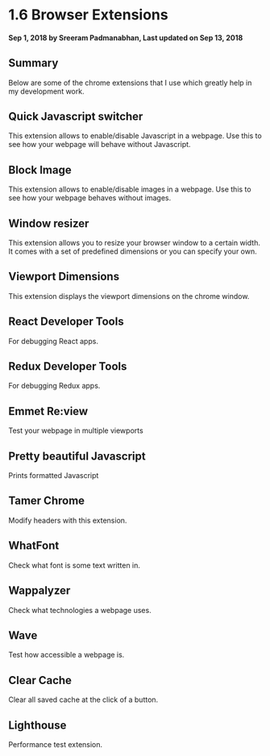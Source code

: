 # 1.6 Browser Extensions

#### Sep 1, 2018 by Sreeram Padmanabhan, Last updated on Sep 13, 2018

## Summary

Below are some of the chrome extensions that I use which greatly help in my development work.

## Quick Javascript switcher

This extension allows to enable/disable Javascript in a webpage. Use this to see how your webpage will behave without Javascript.

## Block Image

This extension allows to enable/disable images in a webpage. Use this to see how your webpage behaves without images.

## Window resizer

This extension allows you to resize your browser window to a certain width. It comes with a set of predefined dimensions or you can specify your own.

## Viewport Dimensions

This extension displays the viewport dimensions on the chrome window.

## React Developer Tools

For debugging React apps.

## Redux Developer Tools

For debugging Redux apps.

## Emmet Re:view

Test your webpage in multiple viewports

## Pretty beautiful Javascript

Prints formatted Javascript

## Tamer Chrome

Modify headers with this extension.

## WhatFont

Check what font is some text written in.

## Wappalyzer

Check what technologies a webpage uses.

## Wave

Test how accessible a webpage is.

## Clear Cache

Clear all saved cache at the click of a button.

## Lighthouse

Performance test extension.
